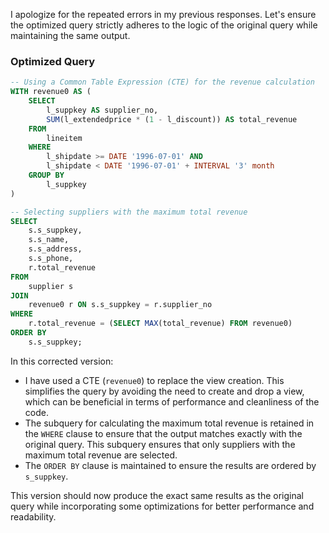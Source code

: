 I apologize for the repeated errors in my previous responses. Let's ensure the optimized query strictly adheres to the logic of the original query while maintaining the same output.

### Optimized Query

```sql
-- Using a Common Table Expression (CTE) for the revenue calculation
WITH revenue0 AS (
    SELECT 
        l_suppkey AS supplier_no, 
        SUM(l_extendedprice * (1 - l_discount)) AS total_revenue
    FROM 
        lineitem
    WHERE 
        l_shipdate >= DATE '1996-07-01' AND 
        l_shipdate < DATE '1996-07-01' + INTERVAL '3' month
    GROUP BY 
        l_suppkey
)

-- Selecting suppliers with the maximum total revenue
SELECT 
    s.s_suppkey, 
    s.s_name, 
    s.s_address, 
    s.s_phone, 
    r.total_revenue
FROM 
    supplier s
JOIN 
    revenue0 r ON s.s_suppkey = r.supplier_no
WHERE 
    r.total_revenue = (SELECT MAX(total_revenue) FROM revenue0)
ORDER BY 
    s.s_suppkey;
```

In this corrected version:
- I have used a CTE (`revenue0`) to replace the view creation. This simplifies the query by avoiding the need to create and drop a view, which can be beneficial in terms of performance and cleanliness of the code.
- The subquery for calculating the maximum total revenue is retained in the `WHERE` clause to ensure that the output matches exactly with the original query. This subquery ensures that only suppliers with the maximum total revenue are selected.
- The `ORDER BY` clause is maintained to ensure the results are ordered by `s_suppkey`.

This version should now produce the exact same results as the original query while incorporating some optimizations for better performance and readability.